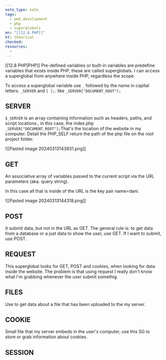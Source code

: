 ```yaml
---
note_type: note
tags:
  - web_development
  - php
  - superglobals
mn: "[[12.8 PHP]]"
kt: theorical
checked: 
resources:
  - 
---
```

[[12.8 PHP|PHP]]
Pre-defined variables or built-in variables are predefine variables that exists inside PHP, these are called superglobals. I can access a superglobal from anywhere inside PHP, regardless the scope.

To access a superglobal variable use `_` followed by the name in capital letters. `_SERVER` and `[ ];`. like `_SERVER["DOCUMENT_ROOT"];`


## SERVER
`$_SERVER`  is an array containing information such as headers, paths, and script locations., in this case, the index.php `_SERVER["DOCUMENT_ROOT"];`That's the location of the website in my computer. Detail the PHP_SELF return the path of the php file on the root project folder. 

![[Pasted image 20240313143931.png]]


## GET
An associative array of variables passed to the current script via the URL parameters (aka. query string).

In this case all that is inside of the URL is the key pair name=dani.

![[Pasted image 20240313144318.png]]

## POST
It submit data, but not in the URL as GET. The general rule is: to get data from a database or a just data to show the user, use GET. If I want to submit, use POST.

## REQUEST
This superglobal looks for GET, POST and cookies, when looking for data inside the website. The problem is that using request I really don't know what I'm grabbing whenever the user submit somethig. 
## FILES
Use to get data about a file that has been uploaded to the my server. 
## COOKIE
Small file that my server embeds in the user's computer, use this SG to store or grab information about cookies. 
## SESSION
